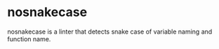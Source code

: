 # nosnakecase
nosnakecase is a linter that detects snake case of variable naming and function name.

